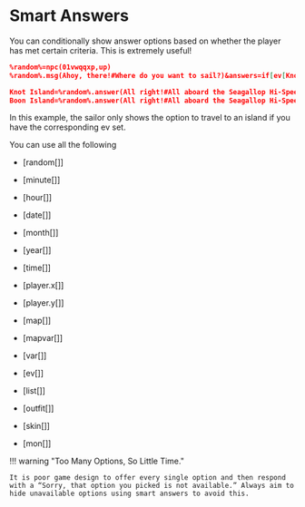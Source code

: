 # Smart Answers
You can conditionally show answer options based on whether the player has met certain criteria.
This is extremely useful!

```json title="Code Example"
%random%=npc(01vwqqxp,up)
%random%.msg(Ahoy, there!#Where do you want to sail?)&answers=if[ev[KnotIsland_Traveled]=1]Knot Island,if[ev[BoonIsland_Traveled]=1]Boon Island,Cancel

Knot Island=%random%.answer(All right!#All aboard the Seagallop Hi-Speed 2!)&warp=08qp3lgv,0
Boon Island=%random%.answer(All right!#All aboard the Seagallop Hi-Speed 2!)&warp=08ju24jj,0
```

In this example, the sailor only shows the option to travel to an island if you have the corresponding ev set. 

You can use all the following
- [random[]]

- [minute[]]

- [hour[]]

- [date[]]

- [month[]]

- [year[]]

- [time[]]

- [player.x[]]

- [player.y[]]

- [map[]]

- [mapvar[]]

- [var[]]

- [ev[]]

- [list[]]

- [outfit[]]

- [skin[]]

- [mon[]]


!!! warning "Too Many Options, So Little Time."

    It is poor game design to offer every single option and then respond with a “Sorry, that option you picked is not available.” Always aim to hide unavailable options using smart answers to avoid this.
